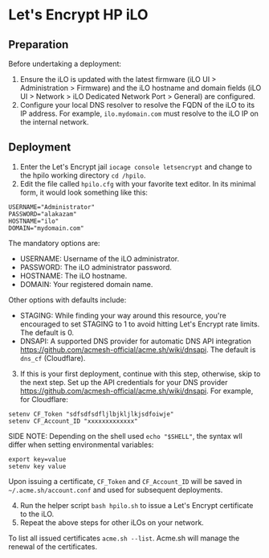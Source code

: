 # Let's Encrypt HP iLO 
## Preparation
Before undertaking a deployment:
1. Ensure the iLO is updated with the latest firmware (iLO UI > Administration > Firmware) and the iLO hostname and domain fields (iLO UI > Network > iLO Dedicated Network Port > General) are configured.
2. Configure your local DNS resolver to resolve the FQDN of the iLO to its IP address. For example, `ilo.mydomain.com` must resolve to the iLO IP on the internal network.

## Deployment
1. Enter the Let's Encrypt jail `iocage console letsencrypt` and change to the hpilo working directory `cd /hpilo`.
2. Edit the file called `hpilo.cfg` with your favorite text editor. In its minimal form, it would look something like this:
```
USERNAME="Administrator"
PASSWORD="alakazam"
HOSTNAME="ilo"
DOMAIN="mydomain.com"
```
The mandatory options are:
- USERNAME: Username of the iLO administrator.
- PASSWORD: The iLO administrator password.
- HOSTNAME: The iLO hostname.
- DOMAIN:   Your registered domain name.

Other options with defaults include:
- STAGING:  While finding your way around this resource, you're encouraged to set STAGING to 1 to avoid hitting Let's Encrypt rate limits. The default is 0.
- DNSAPI:   A supported DNS provider for automatic DNS API integration https://github.com/acmesh-official/acme.sh/wiki/dnsapi. The default is `dns_cf` (Cloudflare).
3. If this is your first deployment, continue with this step, otherwise, skip to the next step. Set up the API credentials for your DNS provider https://github.com/acmesh-official/acme.sh/wiki/dnsapi. For example, for Cloudflare:
```
setenv CF_Token "sdfsdfsdfljlbjkljlkjsdfoiwje"
setenv CF_Account_ID "xxxxxxxxxxxxx"
```
SIDE NOTE: Depending on the shell used `echo "$SHELL"`, the syntax wll differ when setting environmental variables:
```
export key=value
setenv key value
```
Upon issuing a certificate, `CF_Token` and `CF_Account_ID` will be saved in `~/.acme.sh/account.conf` and used for subsequent deployments.

4. Run the helper script `bash hpilo.sh` to issue a Let's Encrypt certificate to the iLO. 
5. Repeat the above steps for other iLOs on your network.

To list all issued certificates `acme.sh --list`. Acme.sh will manage the renewal of the certificates.
